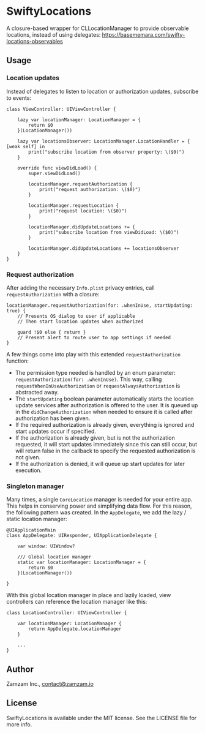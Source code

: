 # SwiftyLocations
A closure-based wrapper for CLLocationManager to provide observable locations, instead of using delegates: https://basememara.com/swifty-locations-observables

## Usage

### Location updates
Instead of delegates to listen to location or authorization updates, subscribe to events:
```
class ViewController: UIViewController {
    
    lazy var locationManager: LocationManager = {
        return $0
    }(LocationManager())
    
    lazy var locationsObserver: LocationManager.LocationHandler = { [weak self] in
        print("subscribe location from observer property: \($0)")
    }
    
    override func viewDidLoad() {
        super.viewDidLoad()
 
        locationManager.requestAuthorization {
            print("request authorization: \($0)")
        }
 
        locationManager.requestLocation {
            print("request location: \($0)")
        }
        
        locationManager.didUpdateLocations += {
            print("subscribe location from viewDidLoad: \($0)")
        }
        
        locationManager.didUpdateLocations += locationsObserver
    }
}
```

### Request authorization
After adding the necessary `Info.plist` privacy entries, call `requestAuthorization` with a closure:
```
locationManager.requestAuthorization(for: .whenInUse, startUpdating: true) {
    // Presents OS dialog to user if applicable
    // Then start location updates when authorized
 
    guard !$0 else { return }
    // Present alert to route user to app settings if needed
}
```
A few things come into play with this extended `requestAuthorization` function:

* The permission type needed is handled by an enum parameter: `requestAuthorization(for: .whenInUse)`. This way, calling `requestWhenInUseAuthorization` or `requestAlwaysAuthorization` is abstracted away.
* The `startUpdating` boolean parameter automatically starts the location update services after authorization is offered to the user. It is queued up in the `didChangeAuthorization` when needed to ensure it is called after authorization has been given.
* If the required authorization is already given, everything is ignored and start updates occur if specified.
* If the authorization is already given, but is not the authorization requested, it will start updates immediately since this can still occur, but will return false in the callback to specify the requested authorization is not given.
* If the authorization is denied, it will queue up start updates for later execution.

### Singleton manager
Many times, a single `CoreLocation` manager is needed for your entire app. This helps in conserving power and simplifying data flow. For this reason, the following pattern was created. In the `AppDelegate`, we add the lazy / static location manager:
```
@UIApplicationMain
class AppDelegate: UIResponder, UIApplicationDelegate {

    var window: UIWindow?

    /// Global location manager
    static var locationManager: LocationManager = {
        return $0
    }(LocationManager())
    
}
```
With this global location manager in place and lazily loaded, view controllers can reference the location manager like this:
```
class LocationController: UIViewController {
    
    var locationManager: LocationManager {
        return AppDelegate.locationManager
    }

    ...
}
```
## Author

Zamzam Inc., contact@zamzam.io

## License

SwiftyLocations is available under the MIT license. See the LICENSE file for more info.
